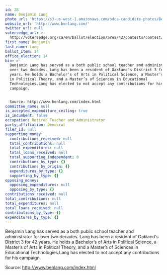 ```yaml
---
id: 28
name: Benjamin Lang
photo_url: 'https://s3-us-west-1.amazonaws.com/odca-candidate-photos/Ben-Lang.png'
website_url: 'http://www.benlang.com/'
twitter_url: null
votersedge_url: >-
  http://votersedge.org/ca/en/ballot/election/area/42/contests/contest/13217/candidate/130696?&county=Alameda%20County&election_authority_id=1
first_name: Benjamin
last_name: Lang
ballot_item: 14
office_election: 14
bio: >-
  Benjamin Lang has served as a both public school teacher and administrator for
  over two decades. Lang has been a resident of Oakland's District 3 for 42
  years. He holds a Bachelor’s of Arts in Political Science, a Master’s of Arts
  in Political Theory, and a Master’s of Sciences in Educational
  Technologies.Lang has elected to not accept any contributions for his
  campaign.


  Source: http://www.benlang.com/index.html
committee_name: null
is_accepted_expenditure_ceiling: true
is_incumbent: false
occupation: Retired Teacher and Administrator
party_affiliation: Democrat
filer_id: null
supporting_money:
  contributions_received: null
  total_contributions: null
  total_expenditures: null
  total_loans_received: null
  total_supporting_independent: 0
  contributions_by_type: {}
  contributions_by_origin: {}
  expenditures_by_type: {}
  supporting_by_type: {}
opposing_money:
  opposing_expenditures: null
  opposing_by_type: {}
contributions_received: null
total_contributions: null
total_expenditures: null
total_loans_received: null
contributions_by_type: {}
expenditures_by_type: {}
---
```

Benjamin Lang has served as a both public school teacher and administrator for over two decades. Lang has been a resident of Oakland's District 3 for 42 years. He holds a Bachelor’s of Arts in Political Science, a Master’s of Arts in Political Theory, and a Master’s of Sciences in Educational Technologies.Lang has elected to not accept any contributions for his campaign.

Source: http://www.benlang.com/index.html